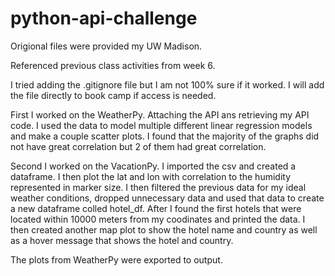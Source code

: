 # python-api-challenge

Origional files were provided my UW Madison.

Referenced previous class activities from week 6. 

I tried adding the .gitignore file but I am not 100% sure if it worked. I will add the file directly to book camp if access is needed. 

First I worked on the WeatherPy. Attaching the API ans retrieving my API code. I used the data to model multiple different linear regression models and make a couple scatter plots. I found that the majority of the graphs did not have great correlation but 2 of them had great correlation. 

Second I worked on the VacationPy. I imported the csv and created a dataframe. I then plot the lat and lon with correlation to the humidity represented in marker size. I then filtered the previous data for my ideal weather conditions, dropped unnecessary data and used that data to create a new dataframe colled hotel_df. After I found the first hotels that were located within 10000 meters from my coodinates and printed the data. I then created another map plot to show the hotel name and country as well as a hover message that shows the hotel and country. 

The plots from WeatherPy were exported to output. 
